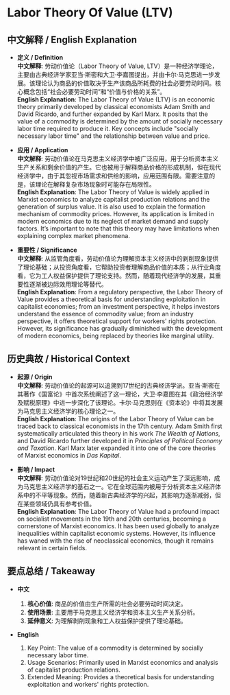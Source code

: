 # Labor Theory Of Value (LTV)

## 中文解释 / English Explanation

* **定义 / Definition**  
  **中文解释**: 劳动价值论（Labor Theory of Value, LTV）是一种经济学理论，主要由古典经济学家亚当·斯密和大卫·李嘉图提出，并由卡尔·马克思进一步发展。该理论认为商品的价值取决于生产该商品所耗费的社会必要劳动时间。核心概念包括“社会必要劳动时间”和“价值与价格的关系”。  
  **English Explanation**: The Labor Theory of Value (LTV) is an economic theory primarily developed by classical economists Adam Smith and David Ricardo, and further expanded by Karl Marx. It posits that the value of a commodity is determined by the amount of socially necessary labor time required to produce it. Key concepts include "socially necessary labor time" and the relationship between value and price.

* **应用 / Application**  
  **中文解释**: 劳动价值论在马克思主义经济学中被广泛应用，用于分析资本主义生产关系和剩余价值的产生。它也被用于解释商品价格的形成机制，但在现代经济学中，由于其忽视市场需求和供给的影响，应用范围有限。需要注意的是，该理论在解释复杂市场现象时可能存在局限性。  
  **English Explanation**: The Labor Theory of Value is widely applied in Marxist economics to analyze capitalist production relations and the generation of surplus value. It is also used to explain the formation mechanism of commodity prices. However, its application is limited in modern economics due to its neglect of market demand and supply factors. It’s important to note that this theory may have limitations when explaining complex market phenomena.

* **重要性 / Significance**  
  **中文解释**: 从监管角度看，劳动价值论为理解资本主义经济中的剥削现象提供了理论基础；从投资角度看，它帮助投资者理解商品价值的本质；从行业角度看，它为工人权益保护提供了理论支持。然而，随着现代经济学的发展，其重要性逐渐被边际效用理论等替代。  
  **English Explanation**: From a regulatory perspective, the Labor Theory of Value provides a theoretical basis for understanding exploitation in capitalist economies; from an investment perspective, it helps investors understand the essence of commodity value; from an industry perspective, it offers theoretical support for workers' rights protection. However, its significance has gradually diminished with the development of modern economics, being replaced by theories like marginal utility.

## 历史典故 / Historical Context

* **起源 / Origin**  
  **中文解释**: 劳动价值论的起源可以追溯到17世纪的古典经济学派。亚当·斯密在其著作《国富论》中首次系统阐述了这一理论，大卫·李嘉图在其《政治经济学及赋税原理》中进一步深化了该理论。卡尔·马克思则在《资本论》中将其发展为马克思主义经济学的核心理论之一。  
  **English Explanation**: The origins of the Labor Theory of Value can be traced back to classical economists in the 17th century. Adam Smith first systematically articulated this theory in his work *The Wealth of Nations*, and David Ricardo further developed it in *Principles of Political Economy and Taxation*. Karl Marx later expanded it into one of the core theories of Marxist economics in *Das Kapital*.

* **影响 / Impact**  
  **中文解释**: 劳动价值论对19世纪和20世纪的社会主义运动产生了深远影响，成为马克思主义经济学的基石之一。它在全球范围内被用于分析资本主义经济体系中的不平等现象。然而，随着新古典经济学的兴起，其影响力逐渐减弱，但在某些领域仍具有参考价值。  
  **English Explanation**: The Labor Theory of Value had a profound impact on socialist movements in the 19th and 20th centuries, becoming a cornerstone of Marxist economics. It has been used globally to analyze inequalities within capitalist economic systems. However, its influence has waned with the rise of neoclassical economics, though it remains relevant in certain fields.

## 要点总结 / Takeaway

* **中文**  
  1. **核心价值**: 商品的价值由生产所需的社会必要劳动时间决定。
  2. **使用场景**: 主要用于马克思主义经济学和资本主义生产关系分析。
  3. **延伸意义**: 为理解剥削现象和工人权益保护提供了理论基础。

* **English**  
  1. Key Point: The value of a commodity is determined by socially necessary labor time.
  2. Usage Scenarios: Primarily used in Marxist economics and analysis of capitalist production relations.
  3. Extended Meaning: Provides a theoretical basis for understanding exploitation and workers' rights protection.